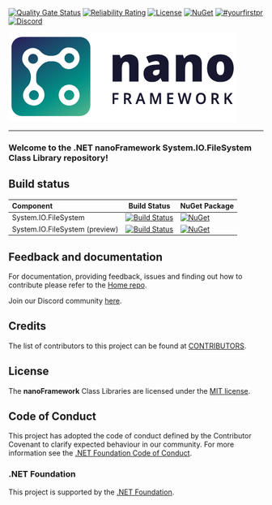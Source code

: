 [![Quality Gate Status](https://sonarcloud.io/api/project_badges/measure?project=nanoframework_System.IO.FileSystem&metric=alert_status)](https://sonarcloud.io/dashboard?id=nanoframework_System.IO.FileSystem) [![Reliability Rating](https://sonarcloud.io/api/project_badges/measure?project=nanoframework_System.IO.FileSystem&metric=reliability_rating)](https://sonarcloud.io/dashboard?id=nanoframework_System.IO.FileSystem) [![License](https://img.shields.io/badge/License-MIT-blue.svg)](LICENSE) [![NuGet](https://img.shields.io/nuget/dt/nanoFramework.System.IO.FileSystem.svg?label=NuGet&style=flat&logo=nuget)](https://www.nuget.org/packages/nanoFramework.System.IO.FileSystem/) [![#yourfirstpr](https://img.shields.io/badge/first--timers--only-friendly-blue.svg)](https://github.com/nanoframework/Home/blob/main/CONTRIBUTING.md) [![Discord](https://img.shields.io/discord/478725473862549535.svg?logo=discord&logoColor=white&label=Discord&color=7289DA)](https://discord.gg/gCyBu8T)

![nanoFramework logo](https://github.com/nanoframework/Home/blob/main/resources/logo/nanoFramework-repo-logo.png)

-----

### Welcome to the .NET **nanoFramework** System.IO.FileSystem Class Library repository!

## Build status

| Component | Build Status | NuGet Package |
|:-|---|---|
| System.IO.FileSystem | [![Build Status](https://dev.azure.com/nanoframework/System.IO.FileSystem/_apis/build/status/System.IO.FileSystem?repoName=nanoframework%2FSystem.IO.FileSystem&branchName=main)](https://dev.azure.com/nanoframework/System.IO.FileSystem/_build/latest?definitionId=62&repoName=nanoframework%2FSystem.IO.FileSystem&branchName=main) | [![NuGet](https://img.shields.io/nuget/v/nanoFramework.System.IO.FileSystem.svg?label=NuGet&style=flat&logo=nuget)](https://www.nuget.org/packages/nanoFramework.System.IO.FileSystem/) |
| System.IO.FileSystem (preview) | [![Build Status](https://dev.azure.com/nanoframework/System.IO.FileSystem/_apis/build/status/System.IO.FileSystem?repoName=nanoframework%2FSystem.IO.FileSystem&branchName=develop)](https://dev.azure.com/nanoframework/System.IO.FileSystem/_build/latest?definitionId=62&repoName=nanoframework%2FSystem.IO.FileSystem&branchName=develop) | [![NuGet](https://img.shields.io/nuget/vpre/nanoFramework.System.IO.FileSystem.svg?label=NuGet&style=flat&logo=nuget)](https://www.nuget.org/packages/nanoFramework.System.IO.FileSystem/) |

## Feedback and documentation

For documentation, providing feedback, issues and finding out how to contribute please refer to the [Home repo](https://github.com/nanoframework/Home).

Join our Discord community [here](https://discord.gg/gCyBu8T).

## Credits

The list of contributors to this project can be found at [CONTRIBUTORS](https://github.com/nanoframework/Home/blob/main/CONTRIBUTORS.md).

## License

The **nanoFramework** Class Libraries are licensed under the [MIT license](LICENSE.md).

## Code of Conduct

This project has adopted the code of conduct defined by the Contributor Covenant to clarify expected behaviour in our community.
For more information see the [.NET Foundation Code of Conduct](https://dotnetfoundation.org/code-of-conduct).

### .NET Foundation

This project is supported by the [.NET Foundation](https://dotnetfoundation.org).

